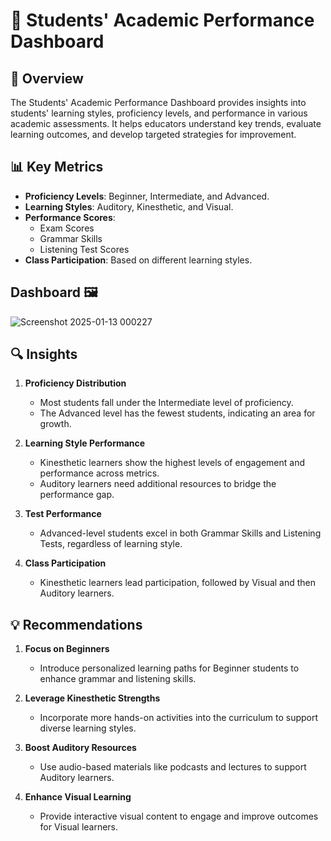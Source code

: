 # 🌟 Students' Academic Performance Dashboard

## 📌 Overview
The Students' Academic Performance Dashboard provides insights into students' learning styles, proficiency levels, and performance in various academic assessments. It helps educators understand key trends, evaluate learning outcomes, and develop targeted strategies for improvement.

## 📊 Key Metrics
- **Proficiency Levels**: Beginner, Intermediate, and Advanced.
- **Learning Styles**: Auditory, Kinesthetic, and Visual.
- **Performance Scores**:
  - Exam Scores
  - Grammar Skills
  - Listening Test Scores
- **Class Participation**: Based on different learning styles.

## Dashboard 🖼️
![Screenshot 2025-01-13 000227](https://github.com/user-attachments/assets/a6c7ee40-d5bd-4076-a8c0-53d4046b9337)


## 🔍 Insights
1. **Proficiency Distribution**
   - Most students fall under the Intermediate level of proficiency.
   - The Advanced level has the fewest students, indicating an area for growth.
   
2. **Learning Style Performance**
   - Kinesthetic learners show the highest levels of engagement and performance across metrics.
   - Auditory learners need additional resources to bridge the performance gap.

3. **Test Performance**
   - Advanced-level students excel in both Grammar Skills and Listening Tests, regardless of learning style.

4. **Class Participation**
   - Kinesthetic learners lead participation, followed by Visual and then Auditory learners.

## 💡 Recommendations
1. **Focus on Beginners**
   - Introduce personalized learning paths for Beginner students to enhance grammar and listening skills.
   
2. **Leverage Kinesthetic Strengths**
   - Incorporate more hands-on activities into the curriculum to support diverse learning styles.
   
3. **Boost Auditory Resources**
   - Use audio-based materials like podcasts and lectures to support Auditory learners.
   
4. **Enhance Visual Learning**
   - Provide interactive visual content to engage and improve outcomes for Visual learners.

